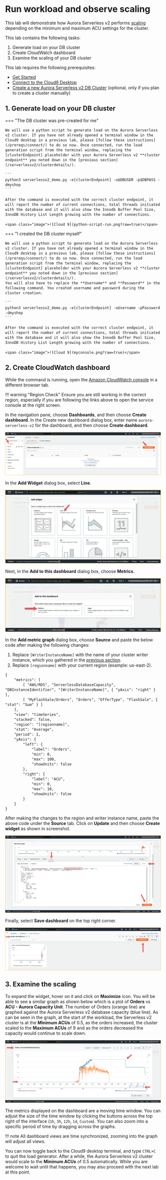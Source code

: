 # Run workload and observe scaling

This lab will demonstrate how Aurora Serverless v2 performs <a href="https://docs.aws.amazon.com/AmazonRDS/latest/AuroraUserGuide/aurora-serverless-v2.how-it-works.html#aurora-serverless-v2.how-it-works.scaling" target="_blank">scaling</a> depending on the minimum and maximum ACU settings for the cluster. 

This lab contains the following tasks:

1. Generate load on your DB cluster
2. Create CloudWatch dashboard
3. Examine the scaling of your DB cluster

This lab requires the following prerequisites:

* [Get Started](/prereqs/environment/)
* [Connect to the Cloud9 Desktop](/prereqs/connect/)
* [Create a new Aurora Serverless v2 DB Cluster](/serverlessv2/create/) (optional, only if you plan to create a cluster manually)


## 1. Generate load on your DB cluster

=== "The DB cluster was pre-created for me"
    
    We will use a python script to generate load on the Aurora Serverless v2 cluster. If you have not already opened a terminal window in the Cloud9 desktop in a previous lab, please [follow these instructions](/prereqs/connect/) to do so now. Once connected, run the load generation script from the terminal window, replacing the [clusterEndpoint] placeholder with your Aurora Serverless v2 **cluster endpoint** you noted down in the [previous section](/serverlessv2/clusterdetails/). 

    ```
    python3 serverlessv2_demo.py -e[clusterEndpoint] -u$DBUSER -p$DBPASS -dmyshop
    ```

    After the command is executed with the correct cluster endpoint, it will report the number of current connections, total threads initiated with the database and it will also show the Innodb Buffer Pool Size, InnoDB History List Length growing with the number of connections. 

    <span class="image">![Cloud 9](python-script-run.png?raw=true)</span>


=== "I created the DB cluster myself"

    We will use a python script to generate load on the Aurora Serverless v2 cluster. If you have not already opened a terminal window in the Cloud9 desktop in a previous lab, please [follow these instructions](/prereqs/connect/) to do so now. Once connected, run the load generation script from the terminal window, replacing the [clusterEndpoint] placeholder with your Aurora Serverless v2 **cluster endpoint** you noted down in the [previous section](/serverlessv2/clusterdetails/).   
    You will also have to replace the **Username** and **Password** in the following command. You created username and password during the cluster creation.

    ```
    python3 serverlessv2_demo.py -e[clusterEndpoint] -uUsername -pPassword -dmyshop
    ```

    After the command is executed with the correct cluster endpoint, it will report the number of current connections, total threads initiated with the database and it will also show the Innodb Buffer Pool Size, InnoDB History List Length growing with the number of connections. 

    <span class="image">![Cloud 9](myconsole.png?raw=true)</span>

## 2. Create CloudWatch dashboard 

While the command is running, open the <a href="https://console.aws.amazon.com/cloudwatch/" target="_blank">Amazon CloudWatch console</a> in a different browser tab.

!!! warning "Region Check"
    Ensure you are still working in the correct region, especially if you are following the links above to open the service console at the right screen.

In the navigation pane, choose **Dashboards**, and then choose **Create dashboard**. In the Create new dashboard dialog box, enter name `aurora-serverless-v2` for the dashboard, and then choose **Create dashboard**. 

<span class="image">![Cloudwatch dashboard](cloudwatch-create-dash.png?raw=true)</span>

In the **Add Widget** dialog box, select **Line**. 

<span class="image">![Add Widget](line-widget.png?raw=true)</span>

Next, in the **Add to this dashboard** dialog box, choose **Metrics**.

<span class="image">![Add to this dashboard](select-metrics.png?raw=true)</span>

In the **Add metric graph** dialog box, choose **Source** and paste the below code after making the following changes:

1. Replace `[WriterInstanceName]` with the name of your cluster writer instance, which you gathered in the [previous section](/serverlessv2/clusterdetails/). 
2. Replace `[regionname]` with your current region (example: us-east-2).

<!-- <span class="image">![Select source](edit-source.png?raw=true)</span> -->

<!-- <span class="image">![Writer Instance](writer-cpu-99.png?raw=true)</span> -->


    {
        "metrics": [
            [ "AWS/RDS", "ServerlessDatabaseCapacity", "DBInstanceIdentifier", "[WriterInstanceName]", { "yAxis": "right" } ],
            [ "MyFlashSale/Orders", "Orders", "OfferType", "FlashSale", { "stat": "Sum" } ]
        ],
        "view": "timeSeries",
        "stacked": false,
        "region": "[regionname]",
        "stat": "Average",
        "period": 1,
        "yAxis": {
            "left": {
                "label": "Orders",
                "min": 0,
                "max": 100,
                "showUnits": false
            },
            "right": {
                "label": "ACU",
                "min": 0,
                "max": 10,
                "showUnits": false
            }
        }
    }

After making the changes to the region and writer instance name, paste the above code under the **Source** tab. Click on **Update** and then choose **Create widget** as shown in screenshot. 

<span class="image">![Create Widget](create-widget.png?raw=true)</span>

Finally, select **Save dashboard** on the top right corner. 

<span class="image">![Save](save-dashboard.png?raw=true)</span>


## 3. Examine the scaling 

To expand the widget, hover on it and click on **Maximize** icon. You will be able to see a similar graph as shown below which is a plot of **Orders** vs **ACU - Aurora Capacity Unit**. The number of Orders (orange line) are graphed against the Aurora Serverless v2 database capacity (blue line). As can be seen in the graph, at the start of the workload, the Serverless v2 cluster is at the **Minimum ACUs** of 0.5, as the orders increased, the cluster scaled to the **Maximum ACUs** of 9 and as the orders decreased the capacity would continue to scale down. 

<span class="image">![Scaling graph](final-scaling.png?raw=true)</span>

The metrics displayed on the dashboard are a moving time window. You can adjust the size of the time window by clicking the buttons across the top right of the interface (`1h`, `3h`, `12h`, `1d`, `Custom`). You can also zoom into a specific period of time by dragging across the graphs.

!!! note
    All dashboard views are time synchronized, zooming into the graph will adjust all views.

<!---Section | Filters | Description
--- | --- | ---
**ACU** Aurora capacity unit-->

You can now toggle back to the Cloud9 desktop terminal, and type `CTRL+C` to quit the load generator. After a while, the Aurora Serverless v2 cluster would scale to the **Minimum ACUs** of 0.5 automatically. While you are welcome to wait until that happens, you may also proceed with the next lab at this point.



